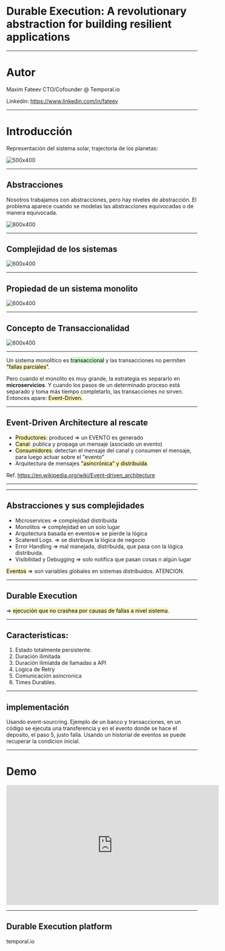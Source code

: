 # Durable Execution: A revolutionary abstraction for building resilient applications

---

# Autor

Maxim Fateev
CTO/Cofounder @ Temporal.io

Linkedin: https://www.linkedin.com/in/fateev

---

# Introducción

Representación del sistema solar, trajectoria de los planetas:

![500x400](../../images/sistema_solar_trajectoria_planetas_real.png)

---

## Abstracciones

Nosotros trabajamos con abstracciones, pero hay niveles de abstracción. El problema aparece cuando se modelas las abstracciones equivocadas o de manera equivocada.

![800x400](../../images/sistema_solar_copernico.png)

---

## Complejidad de los sistemas

![600x400](../../images/durable_execution_complexity.png)

---

## Propiedad de un sistema monolito


![600x400](../../images/durable_execution_monolito_transaccion.png)


---

## Concepto de Transaccionalidad

![600x400](../../images/durable_execution_transaccional.png)

---

Un sistema monolítico es <mark style="background: #BBFABBA6;">transaccional</mark> y las transacciones no permiten <mark style="background: #FFF3A3A6;">"fallas parciales"</mark>.

Pero cuando el monolito es muy grande, la estrategia es separarlo en **microservicios**. Y cuando los pasos de un determinado proceso está separado y toma más tiempo completarlo, las transacciones no sirven. Entonces apare: <mark style="background: #FFF3A3A6;">Event-Driven.</mark>

---

## Event-Driven Architecture al rescate

 - <mark style="background: #FFF3A3A6;">Productores</mark>: produced => un EVENTO es generado
 - <mark style="background: #FFF3A3A6;">Canal</mark>: publica y propaga un mensaje (asociado un evento)
- <mark style="background: #FFF3A3A6;">Consumidores</mark>: detectan el mensaje del canal y consumen el mensaje, para luego actuar sobre el "evento"
- Arquitectura de mensajes <mark style="background: #FFF3A3A6;">"asincrónica" y distribuida</mark>.

Ref. https://en.wikipedia.org/wiki/Event-driven_architecture

---


---

## Abstracciones y sus complejidades

 - Microservices => complejidad distribuida
 - Monolitos => complejidad en un solo lugar
 - Arquitectura basada en eventos=> se pierde la lógica
 - Scatered Logs. => se distribuye la lógica de negocio
 - Error Handling => mal manejada, distribuida, que pasa con la lógica distribuida.
 - Visibilidad y Debugging => solo notifica que pasan cosas n algún lugar

<mark style="background: #FFF3A3A6;">Eventos</mark> => son variables globales en sistemas distribuidos. ATENCION.

---

## Durable Execution 

=><mark style="background: #FFF3A3A6;"> ejecución que no crashea por causas de fallas a nivel sistema</mark>.

---

## Caracteristicas:

1. Estado totalmente persistente.
2. Duración ilimitada
3. Duración ilimiatda de llamadas a API
4. Logica de Retry
5. Comunicación asincronica
6. Times Durables.

---

## implementación

Usando event-sourcring.
Ejemplo de un banco y transacciones, en un código se ejecuta una transferencia y en el evento donde se hace el deposito, el paso 5, justo falla. Usando un historial de eventos se puede recuperar la condicion inicial.

---

# Demo

<iframe width="560" height="315" src="https://www.youtube.com/embed/wIpz4ioK0gI?si=xS7z-_UsLxl0McCV" title="YouTube video player" frameborder="0" allow="accelerometer; autoplay; clipboard-write; encrypted-media; gyroscope; picture-in-picture; web-share" referrerpolicy="strict-origin-when-cross-origin" allowfullscreen></iframe>


---

## Durable Execution platform

temporal.io

